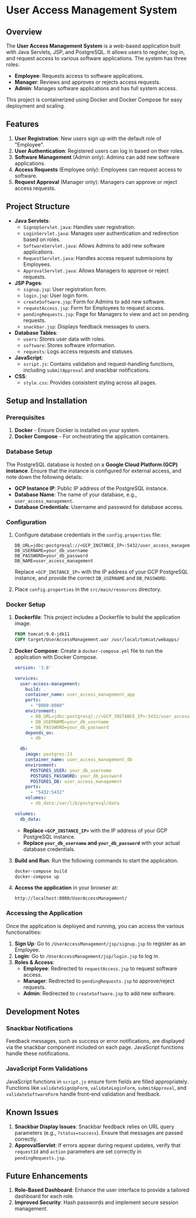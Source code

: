 
# User Access Management System

## Overview

The **User Access Management System** is a web-based application built with Java Servlets, JSP, and PostgreSQL. It allows users to register, log in, and request access to various software applications. The system has three roles:
- **Employee**: Requests access to software applications.
- **Manager**: Reviews and approves or rejects access requests.
- **Admin**: Manages software applications and has full system access.

This project is containerized using Docker and Docker Compose for easy deployment and scaling.

## Features

1. **User Registration**: New users sign up with the default role of "Employee".
2. **User Authentication**: Registered users can log in based on their roles.
3. **Software Management** (Admin only): Admins can add new software applications.
4. **Access Requests** (Employee only): Employees can request access to software.
5. **Request Approval** (Manager only): Managers can approve or reject access requests.

## Project Structure

- **Java Servlets**:
  - `SignUpServlet.java`: Handles user registration.
  - `LoginServlet.java`: Manages user authentication and redirection based on roles.
  - `SoftwareServlet.java`: Allows Admins to add new software applications.
  - `RequestServlet.java`: Handles access request submissions by Employees.
  - `ApprovalServlet.java`: Allows Managers to approve or reject requests.
- **JSP Pages**:
  - `signup.jsp`: User registration form.
  - `login.jsp`: User login form.
  - `createSoftware.jsp`: Form for Admins to add new software.
  - `requestAccess.jsp`: Form for Employees to request access.
  - `pendingRequests.jsp`: Page for Managers to view and act on pending requests.
  - `snackbar.jsp`: Displays feedback messages to users.
- **Database Tables**:
  - `users`: Stores user data with roles.
  - `software`: Stores software information.
  - `requests`: Logs access requests and statuses.
- **JavaScript**:
  - `script.js`: Contains validation and request-handling functions, including `submitApproval` and snackbar notifications.
- **CSS**:
  - `style.css`: Provides consistent styling across all pages.

## Setup and Installation

### Prerequisites

1. **Docker** - Ensure Docker is installed on your system.
2. **Docker Compose** - For orchestrating the application containers.

### Database Setup

The PostgreSQL database is hosted on a **Google Cloud Platform (GCP) instance**. Ensure that the instance is configured for external access, and note down the following details:
   - **GCP Instance IP**: Public IP address of the PostgreSQL instance.
   - **Database Name**: The name of your database, e.g., `user_access_management`.
   - **Database Credentials**: Username and password for database access.

### Configuration

1. Configure database credentials in the `config.properties` file:
   ```properties
   DB_URL=jdbc:postgresql://<GCP_INSTANCE_IP>:5432/user_access_management
   DB_USERNAME=your_db_username
   DB_PASSWORD=your_db_password
   DB_NAME=user_access_management
   ```

   Replace `<GCP_INSTANCE_IP>` with the IP address of your GCP PostgreSQL instance, and provide the correct `DB_USERNAME` and `DB_PASSWORD`.

2. Place `config.properties` in the `src/main/resources` directory.

### Docker Setup

1. **Dockerfile**: This project includes a Dockerfile to build the application image.
   ```dockerfile
   FROM tomcat:9.0-jdk11
   COPY target/UserAccessManagement.war /usr/local/tomcat/webapps/
   ```

2. **Docker Compose**: Create a `docker-compose.yml` file to run the application with Docker Compose.
   ```yaml
   version: '3.8'

   services:
     user-access-management:
       build: .
       container_name: user_access_management_app
       ports:
         - "8080:8080"
       environment:
         - DB_URL=jdbc:postgresql://<GCP_INSTANCE_IP>:5432/user_access_management
         - DB_USERNAME=your_db_username
         - DB_PASSWORD=your_db_password
       depends_on:
         - db

     db:
       image: postgres:13
       container_name: user_access_management_db
       environment:
         POSTGRES_USER: your_db_username
         POSTGRES_PASSWORD: your_db_password
         POSTGRES_DB: user_access_management
       ports:
         - "5432:5432"
       volumes:
         - db_data:/var/lib/postgresql/data

   volumes:
     db_data:
   ```

   - **Replace `<GCP_INSTANCE_IP>`** with the IP address of your GCP PostgreSQL instance.
   - **Replace `your_db_username` and `your_db_password`** with your actual database credentials.

3. **Build and Run**: Run the following commands to start the application.

   ```bash
   docker-compose build
   docker-compose up
   ```

4. **Access the application** in your browser at:
   ```
   http://localhost:8080/UserAccessManagement/
   ```

### Accessing the Application

Once the application is deployed and running, you can access the various functionalities:

1. **Sign Up**: Go to `/UserAccessManagement/jsp/signup.jsp` to register as an Employee.
2. **Login**: Go to `/UserAccessManagement/jsp/login.jsp` to log in.
3. **Roles & Access**:
   - **Employee**: Redirected to `requestAccess.jsp` to request software access.
   - **Manager**: Redirected to `pendingRequests.jsp` to approve/reject requests.
   - **Admin**: Redirected to `createSoftware.jsp` to add new software.

## Development Notes

### Snackbar Notifications
Feedback messages, such as success or error notifications, are displayed via the snackbar component included on each page. JavaScript functions handle these notifications.

### JavaScript Form Validations
JavaScript functions in `script.js` ensure form fields are filled appropriately. Functions like `validateSignUpForm`, `validateLoginForm`, `submitApproval`, and `validateSoftwareForm` handle front-end validation and feedback.

## Known Issues

1. **Snackbar Display Issues**: Snackbar feedback relies on URL query parameters (e.g., `?status=success`). Ensure that messages are passed correctly.
2. **ApprovalServlet**: If errors appear during request updates, verify that `requestId` and `action` parameters are set correctly in `pendingRequests.jsp`.

## Future Enhancements

1. **Role-Based Dashboard**: Enhance the user interface to provide a tailored dashboard for each role.
2. **Improved Security**: Hash passwords and implement secure session management.

